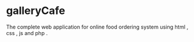 # galleryCafe
The complete web application for online food ordering system using html , css , js and php .
